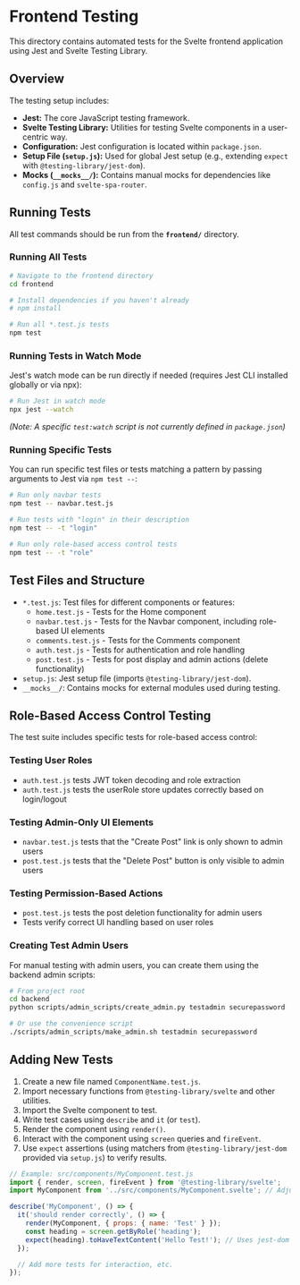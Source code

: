 # Frontend Testing

This directory contains automated tests for the Svelte frontend application using Jest and Svelte Testing Library.

## Overview

The testing setup includes:

-   **Jest:** The core JavaScript testing framework.
-   **Svelte Testing Library:** Utilities for testing Svelte components in a user-centric way.
-   **Configuration:** Jest configuration is located within `package.json`.
-   **Setup File (`setup.js`):** Used for global Jest setup (e.g., extending `expect` with `@testing-library/jest-dom`).
-   **Mocks (`__mocks__/`):** Contains manual mocks for dependencies like `config.js` and `svelte-spa-router`.

## Running Tests

All test commands should be run from the **`frontend/`** directory.

### Running All Tests

```bash
# Navigate to the frontend directory
cd frontend

# Install dependencies if you haven't already
# npm install

# Run all *.test.js tests
npm test
```

### Running Tests in Watch Mode

Jest's watch mode can be run directly if needed (requires Jest CLI installed globally or via npx):

```bash
# Run Jest in watch mode
npx jest --watch
```
*(Note: A specific `test:watch` script is not currently defined in `package.json`)*

### Running Specific Tests

You can run specific test files or tests matching a pattern by passing arguments to Jest via `npm test --`:

```bash
# Run only navbar tests
npm test -- navbar.test.js

# Run tests with "login" in their description
npm test -- -t "login"

# Run only role-based access control tests
npm test -- -t "role"
```

## Test Files and Structure

-   `*.test.js`: Test files for different components or features:
    -   `home.test.js` - Tests for the Home component
    -   `navbar.test.js` - Tests for the Navbar component, including role-based UI elements
    -   `comments.test.js` - Tests for the Comments component
    -   `auth.test.js` - Tests for authentication and role handling
    -   `post.test.js` - Tests for post display and admin actions (delete functionality)
-   `setup.js`: Jest setup file (imports `@testing-library/jest-dom`).
-   `__mocks__/`: Contains mocks for external modules used during testing.

## Role-Based Access Control Testing

The test suite includes specific tests for role-based access control:

### Testing User Roles

- `auth.test.js` tests JWT token decoding and role extraction
- `auth.test.js` tests the userRole store updates correctly based on login/logout

### Testing Admin-Only UI Elements

- `navbar.test.js` tests that the "Create Post" link is only shown to admin users
- `post.test.js` tests that the "Delete Post" button is only visible to admin users

### Testing Permission-Based Actions

- `post.test.js` tests the post deletion functionality for admin users
- Tests verify correct UI handling based on user roles

### Creating Test Admin Users

For manual testing with admin users, you can create them using the backend admin scripts:

```bash
# From project root
cd backend
python scripts/admin_scripts/create_admin.py testadmin securepassword

# Or use the convenience script
./scripts/admin_scripts/make_admin.sh testadmin securepassword
```

## Adding New Tests

1.  Create a new file named `ComponentName.test.js`.
2.  Import necessary functions from `@testing-library/svelte` and other utilities.
3.  Import the Svelte component to test.
4.  Write test cases using `describe` and `it` (or `test`).
5.  Render the component using `render()`.
6.  Interact with the component using `screen` queries and `fireEvent`.
7.  Use `expect` assertions (using matchers from `@testing-library/jest-dom` provided via `setup.js`) to verify results.

```javascript
// Example: src/components/MyComponent.test.js
import { render, screen, fireEvent } from '@testing-library/svelte';
import MyComponent from '../src/components/MyComponent.svelte'; // Adjust path as needed

describe('MyComponent', () => {
  it('should render correctly', () => {
    render(MyComponent, { props: { name: 'Test' } });
    const heading = screen.getByRole('heading');
    expect(heading).toHaveTextContent('Hello Test!'); // Uses jest-dom matcher
  });

  // Add more tests for interaction, etc.
});
``` 